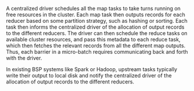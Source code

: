 A centralized driver schedules all the map tasks to take turns running on free resources in the cluster. Each map task
then outputs records for each reducer based on some partition strategy, such as hashing or sorting. Each task then informs
the centralized driver of the allocation of output records to the different reducers. The driver can then schedule the reduce
tasks on available cluster resources, and pass this metadata to each reduce task, which then fetches the relevant records
from all the different map outputs. Thus, each barrier in a micro-batch requires communicating back and forth with the
driver.


In existing BSP systems like Spark or Hadoop, upstream tasks typically write their output to local disk and
notify the centralized driver of the allocation of output records to the different reducers.
